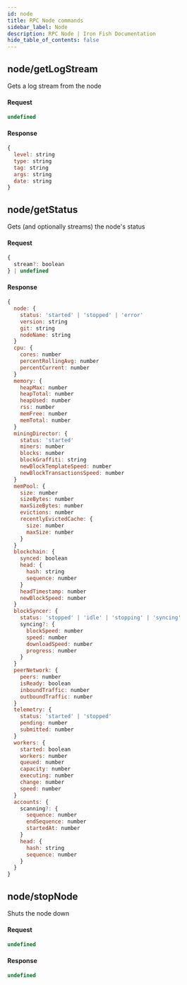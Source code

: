 ```yaml
---
id: node
title: RPC Node commands
sidebar_label: Node
description: RPC Node | Iron Fish Documentation
hide_table_of_contents: false
---
```


## node/getLogStream

Gets a log stream from the node

#### Request

```js
undefined
```

#### Response

```js
{
  level: string
  type: string
  tag: string
  args: string
  date: string
}
```

## node/getStatus

Gets (and optionally streams) the node's status

#### Request

```js
{
  stream?: boolean
} | undefined
```

#### Response

```js
{
  node: {
    status: 'started' | 'stopped' | 'error'
    version: string
    git: string
    nodeName: string
  }
  cpu: {
    cores: number
    percentRollingAvg: number
    percentCurrent: number
  }
  memory: {
    heapMax: number
    heapTotal: number
    heapUsed: number
    rss: number
    memFree: number
    memTotal: number
  }
  miningDirector: {
    status: 'started'
    miners: number
    blocks: number
    blockGraffiti: string
    newBlockTemplateSpeed: number
    newBlockTransactionsSpeed: number
  }
  memPool: {
    size: number
    sizeBytes: number
    maxSizeBytes: number
    evictions: number
    recentlyEvictedCache: {
      size: number
      maxSize: number
    }
  }
  blockchain: {
    synced: boolean
    head: {
      hash: string
      sequence: number
    }
    headTimestamp: number
    newBlockSpeed: number
  }
  blockSyncer: {
    status: 'stopped' | 'idle' | 'stopping' | 'syncing'
    syncing?: {
      blockSpeed: number
      speed: number
      downloadSpeed: number
      progress: number
    }
  }
  peerNetwork: {
    peers: number
    isReady: boolean
    inboundTraffic: number
    outboundTraffic: number
  }
  telemetry: {
    status: 'started' | 'stopped'
    pending: number
    submitted: number
  }
  workers: {
    started: boolean
    workers: number
    queued: number
    capacity: number
    executing: number
    change: number
    speed: number
  }
  accounts: {
    scanning?: {
      sequence: number
      endSequence: number
      startedAt: number
    }
    head: {
      hash: string
      sequence: number
    }
  }
}
```

## node/stopNode

Shuts the node down

#### Request

```js
undefined
```

#### Response

```js
undefined
```
